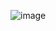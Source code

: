 ![image](https://github.com/paulorosadodev/Audiobook/assets/117609505/e53df101-baf0-4cc5-81b9-e5af10219309)
